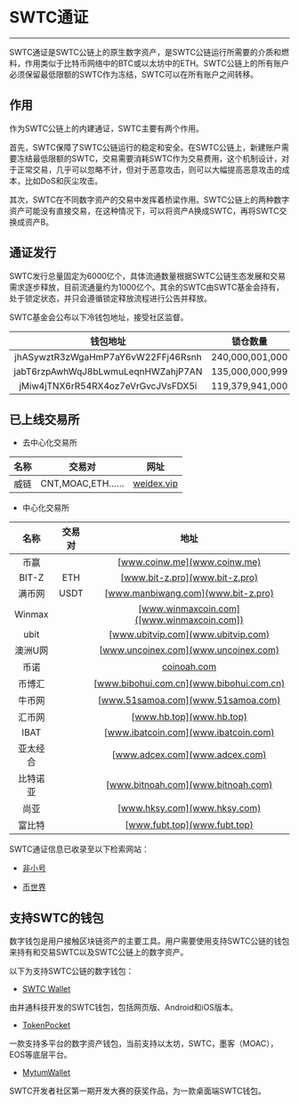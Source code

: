 # SWTC通证

***

SWTC通证是SWTC公链上的原生数字资产，是SWTC公链运行所需要的介质和燃料，作用类似于比特币网络中的BTC或以太坊中的ETH。SWTC公链上的所有账户必须保留最低限额的SWTC作为冻结，SWTC可以在所有账户之间转移。

## 作用

作为SWTC公链上的内建通证，SWTC主要有两个作用。

首先，SWTC保障了SWTC公链运行的稳定和安全。在SWTC公链上，新建账户需要冻结最低限额的SWTC，交易需要消耗SWTC作为交易费用，这个机制设计，对于正常交易，几乎可以忽略不计，但对于恶意攻击，则可以大幅提高恶意攻击的成本，比如DoS和灰尘攻击。

其次，SWTC在不同数字资产的交易中发挥着桥梁作用。SWTC公链上的两种数字资产可能没有直接交易，在这种情况下，可以将资产A换成SWTC，再将SWTC交换成资产B。

## 通证发行

SWTC发行总量固定为6000亿个，具体流通数量根据SWTC公链生态发展和交易需求逐步释放，目前流通量约为1000亿个。其余的SWTC由SWTC基金会持有，处于锁定状态，并只会遵循锁定释放流程进行公告并释放。

SWTC基金会公布以下冷钱包地址，接受社区监督。

| 钱包地址 | 锁仓数量 |
| :-: | :---: |
| jhASywztR3zWgaHmP7aY6vW22FFj46Rsnh | 240,000,001,000 |
| jabT6rzpAwhWqJ8bLwmuLeqnHWZahjP7AN | 135,000,000,999 |
| jMiw4jTNX6rR54RX4oz7eVrGvcJVsFDX5i | 119,379,941,000 |

## 已上线交易所

* 去中心化交易所

| 名称 | 交易对 | 网址 |
| :-: | :-: | :-: |
| 威链 | CNT,MOAC,ETH…… | [weidex.vip](weidex.vip) |

* 中心化交易所

名称|交易对|地址
:-:|:-:|:-:
币赢||[www.coinw.me](www.coinw.me)
BIT-Z|ETH|[www.bit-z.pro](www.bit-z.pro)
满币网|USDT|[www.manbiwang.com](www.bit-z.pro)
Winmax||[www.winmaxcoin.com]([www.winmaxcoin.com])
ubit||[www.ubitvip.com](www.ubitvip.com)
澳洲U网||[www.uncoinex.com](www.uncoinex.com)
币诺||[coinoah.com](https://coinoah.com)
币博汇||[www.bibohui.com.cn](www.bibohui.com.cn)
牛币网||[www.51samoa.com](www.51samoa.com)
汇币网||[www.hb.top](www.hb.top)
IBAT||[www.ibatcoin.com](www.ibatcoin.com)
亚太经合||[www.adcex.com](www.adcex.com)
比特诺亚||[www.bitnoah.com](www.bitnoah.com)
尚亚||[www.hksy.com](www.hksy.com)
富比特||[www.fubt.top](www.fubt.top)

SWTC通证信息已收录至以下检索网站：

* [非小号](https://www.feixiaohao.com/currencies/swtc/)

* [币世界](http://www.bishijie.com/hangqing/coin/swtc/)

## 支持SWTC的钱包

数字钱包是用户接触区块链资产的主要工具。用户需要使用支持SWTC公链的钱包来持有和交易SWTC以及SWTC公链上的数字资产。

以下为支持SWTC公链的数字钱包：

* [SWTC Wallet](https://app.swtc.pro)

由井通科技开发的SWTC钱包，包括网页版、Android和iOS版本。

* [TokenPocket](https://www.mytokenpocket.vip/)

一款支持多平台的数字资产钱包，当前支持以太坊，SWTC，墨客（MOAC），EOS等底层平台。

* [MytumWallet](http://www.bbswtc.com/forum.php?mod=viewthread&tid=381&extra=page%3D1)

SWTC开发者社区第一期开发大赛的获奖作品，为一款桌面端SWTC钱包。
